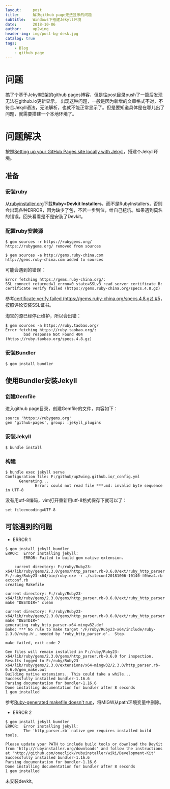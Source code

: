```yaml
---
layout:     post
title:      解决github page无法显示的问题
subtitle:   Windows下搭建Jekyll环境
date:       2018-10-06
author:     up2wing
header-img: img/post-bg-desk.jpg
catalog: true
tags:
    - Blog
    - github page
---
```


# 问题
搞了个基于Jekyll框架的github pages博客，但是往post目录push了一篇后发现无法在github.io更新显示。
出现这种问题，一般是因为新增的文章格式不对，不符合Jekyll语法，无法解析，也就不能正常显示了。但是要知道具体是在哪儿出了问题，就需要搭建一个本地环境了。

# 问题解决
按照[Setting up your GitHub Pages site locally with Jekyll](https://help.github.com/articles/setting-up-your-github-pages-site-locally-with-jekyll/#platform-windows)，搭建个Jekyll环境。
## 准备
### 安装ruby
从[rubyinstaller.org](https://rubyinstaller.org/downloads/archives/)下载**Ruby+Devkit Installers**，而不是RubyInstallers，否则会出现各种ERROR，因为缺少了包，不若一步到位，给自己挖坑。如果遇到莫名的错误，回头看看是不是安装了Devkit。

### 配置ruby安装源
```
$ gem sources -r https://rubygems.org/
https://rubygems.org/ removed from sources

$ gem sources -a http://gems.ruby-china.com
http://gems.ruby-china.com added to sources
```

可能会遇到的错误：
```
Error fetching https://gems.ruby-china.org/:
SSL_connect returned=1 errno=0 state=SSLv3 read server certificate B: certificate verify failed (https://gems.ruby-china.org/specs.4.8.gz)
```
参考[certificate verify failed (https://gems.ruby-china.org/specs.4.8.gz) #5](https://github.com/ruby-china/rubygems-mirror/issues/5)，按照评论安装SSL证书。

淘宝的源已经停止维护，所以会出错：
```
$ gem sources -a https://ruby.taobao.org/
Error fetching https://ruby.taobao.org/:
        bad response Not Found 404 (https://ruby.taobao.org/specs.4.8.gz)
```

### 安装Bundler
```
$ gem install bundler
```

## 使用Bundler安装Jekyll
### 创建Gemfile
进入github page目录，创建Gemfile的文件，内容如下：
```
source 'https://rubygems.org'
gem 'github-pages', group: :jekyll_plugins
```

### 安装Jekyll
```
$ bundle install
```

### 构建
```
$ bundle exec jekyll serve
Configuration file: F:/github/up2wing.github.io/_config.yml
      Generating...
             Error: could not read file ***.md: invalid byte sequence in UTF-8

```
没有用utf-8编码，vim打开重新用utf-8格式保存下就可以了：
```
set fileencoding=UTF-8
```


## 可能遇到的问题
- ERROR 1

```
$ gem install jekyll bundler
ERROR:  Error installing jekyll:
        ERROR: Failed to build gem native extension.

    current directory: F:/ruby/Ruby23-x64/lib/ruby/gems/2.3.0/gems/http_parser.rb-0.6.0/ext/ruby_http_parser
F:/ruby/Ruby23-x64/bin/ruby.exe -r ./siteconf20181006-10140-f0hea4.rb extconf.rb
creating Makefile

current directory: F:/ruby/Ruby23-x64/lib/ruby/gems/2.3.0/gems/http_parser.rb-0.6.0/ext/ruby_http_parser
make "DESTDIR=" clean

current directory: F:/ruby/Ruby23-x64/lib/ruby/gems/2.3.0/gems/http_parser.rb-0.6.0/ext/ruby_http_parser
make "DESTDIR="
generating ruby_http_parser-x64-mingw32.def
make: *** No rule to make target '/F/ruby/Ruby23-x64/include/ruby-2.3.0/ruby.h', needed by 'ruby_http_parser.o'.  Stop.

make failed, exit code 2

Gem files will remain installed in F:/ruby/Ruby23-x64/lib/ruby/gems/2.3.0/gems/http_parser.rb-0.6.0 for inspection.
Results logged to F:/ruby/Ruby23-x64/lib/ruby/gems/2.3.0/extensions/x64-mingw32/2.3.0/http_parser.rb-0.6.0/gem_make.out
Building native extensions.  This could take a while...
Successfully installed bundler-1.16.6
Parsing documentation for bundler-1.16.6
Done installing documentation for bundler after 8 seconds
1 gem installed
```

参考[Ruby-generated makefile doesn't run](https://stackoverflow.com/questions/17739607/ruby-generated-makefile-doesnt-run)，将MIGW从path环境变量中删除。


- ERROR 2

```
$ gem install jekyll bundler
ERROR:  Error installing jekyll:
        The 'http_parser.rb' native gem requires installed build tools.

Please update your PATH to include build tools or download the DevKit
from 'http://rubyinstaller.org/downloads' and follow the instructions
at 'http://github.com/oneclick/rubyinstaller/wiki/Development-Kit'
Successfully installed bundler-1.16.6
Parsing documentation for bundler-1.16.6
Done installing documentation for bundler after 8 seconds
1 gem installed
```

未安装devkit。
